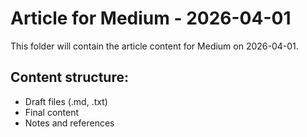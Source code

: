 # Article for Medium - 2026-04-01

This folder will contain the article content for Medium on 2026-04-01.

## Content structure:
- Draft files (.md, .txt)
- Final content
- Notes and references
